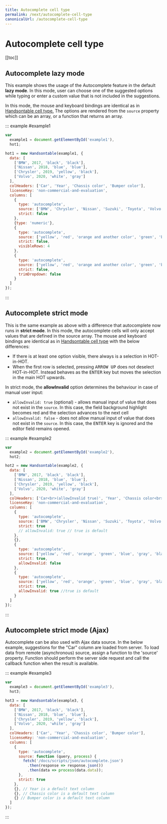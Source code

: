 ```yaml
---
title: Autocomplete cell type
permalink: /next/autocomplete-cell-type
canonicalUrl: /autocomplete-cell-type
---
```


# Autocomplete cell type

[[toc]]

## Autocomplete lazy mode

This example shows the usage of the Autocomplete feature in the default **lazy mode**. In this mode, user can choose one of the suggested options while typing or enter a custom value that is not included in the suggestions.

In this mode, the mouse and keyboard bindings are identical as in [Handsontable cell type.](handsontable.md) The options are rendered from the `source` property which can be an array, or a function that returns an array.

::: example #example1
```js
var
  example1 = document.getElementById('example1'),
  hot1;

hot1 = new Handsontable(example1, {
  data: [
    ['BMW', 2017, 'black', 'black'],
    ['Nissan', 2018, 'blue', 'blue'],
    ['Chrysler', 2019, 'yellow', 'black'],
    ['Volvo', 2020, 'white', 'gray']
  ],
  colHeaders: ['Car', 'Year', 'Chassis color', 'Bumper color'],
  licenseKey: 'non-commercial-and-evaluation',
  columns: [
    {
      type: 'autocomplete',
      source: ['BMW', 'Chrysler', 'Nissan', 'Suzuki', 'Toyota', 'Volvo'],
      strict: false
    },
    {type: 'numeric'},
    {
      type: 'autocomplete',
      source: ['yellow', 'red', 'orange and another color', 'green', 'blue', 'gray', 'black', 'white', 'purple', 'lime', 'olive', 'cyan'],
      strict: false,
      visibleRows: 4
    },
    {
      type: 'autocomplete',
      source: ['yellow', 'red', 'orange and another color', 'green', 'blue', 'gray', 'black', 'white', 'purple', 'lime', 'olive', 'cyan'],
      strict: false,
      trimDropdown: false
    }
  ]
});
```
:::

## Autocomplete strict mode

This is the same example as above with a difference that autocomplete now runs in **strict mode**. In this mode, the autocomplete cells will only accept values that are defined in the source array. The mouse and keyboard bindings are identical as in [Handsontable cell type](handsontable.md) with the below differences:

* If there is at least one option visible, there always is a selection in HOT-in-HOT.
* When the first row is selected, pressing <kbd>ARROW UP</kbd> does not deselect HOT-in-HOT. Instead behaves as the <kbd>ENTER</kbd> key but moves the selection in the main HOT upwards.

In strict mode, the **allowInvalid** option determines the behaviour in case of manual user input:

* `allowInvalid: true` (optional) - allows manual input of value that does not exist in the `source`. In this case, the field background highlight becomes red and the selection advances to the next cell
* `allowInvalid: false` - does not allow manual input of value that does not exist in the `source`. In this case, the <kbd>ENTER</kbd> key is ignored and the editor field remains opened.

::: example #example2
```js
var
  example2 = document.getElementById('example2'),
  hot2;

hot2 = new Handsontable(example2, {
  data: [
    ['BMW', 2017, 'black', 'black'],
    ['Nissan', 2018, 'blue', 'blue'],
    ['Chrysler', 2019, 'yellow', 'black'],
    ['Volvo', 2020, 'white', 'gray']
  ],
  colHeaders: ['Car<br>(allowInvalid true)', 'Year', 'Chassis color<br>(allowInvalid false)', 'Bumper color<br>(allowInvalid true)'],
  licenseKey: 'non-commercial-and-evaluation',
  columns: [
    {
      type: 'autocomplete',
      source: ['BMW', 'Chrysler', 'Nissan', 'Suzuki', 'Toyota', 'Volvo'],
      strict: true
      // allowInvalid: true // true is default
    },
    {},
    {
      type: 'autocomplete',
      source: ['yellow', 'red', 'orange', 'green', 'blue', 'gray', 'black', 'white', 'purple', 'lime', 'olive', 'cyan'],
      strict: true,
      allowInvalid: false
    },
    {
      type: 'autocomplete',
      source: ['yellow', 'red', 'orange', 'green', 'blue', 'gray', 'black', 'white', 'purple', 'lime', 'olive', 'cyan'],
      strict: true,
      allowInvalid: true //true is default
    }
  ]
});
```
:::

## Autocomplete strict mode (Ajax)

Autocomplete can be also used with Ajax data source. In the below example, suggestions for the "Car" column are loaded from server. To load data from remote (asynchronous) source, assign a function to the 'source' property. Function should perform the server side request and call the callback function when the result is available.

::: example #example3
```js
var
  example3 = document.getElementById('example3'),
  hot3;

hot3 = new Handsontable(example3, {
  data: [
    ['BMW', 2017, 'black', 'black'],
    ['Nissan', 2018, 'blue', 'blue'],
    ['Chrysler', 2019, 'yellow', 'black'],
    ['Volvo', 2020, 'white', 'gray']
  ],
  colHeaders: ['Car', 'Year', 'Chassis color', 'Bumper color'],
  licenseKey: 'non-commercial-and-evaluation',
  columns: [
    {
      type: 'autocomplete',
      source: function (query, process) {
        fetch('/docs/scripts/json/autocomplete.json')
          .then(response => response.json())
          .then(data => process(data.data));
      },
      strict: true
    },
    {}, // Year is a default text column
    {}, // Chassis color is a default text column
    {} // Bumper color is a default text column
  ]
});
```
:::
